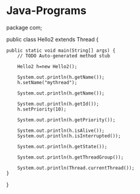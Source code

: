 # Java-Programs

package com;

public class Hello2 extends Thread {

	public static void main(String[] args) {
		// TODO Auto-generated method stub

		Hello2 h=new Hello2();
	
		System.out.println(h.getName());
		h.setName("mythread");
		
		System.out.println(h.getName());
		
		System.out.println(h.getId());
		h.setPriority(10);
		
		System.out.println(h.getPriority());
		
		System.out.println(h.isAlive());
		System.out.println(h.isInterrupted());
		
		System.out.println(h.getState());
		
		System.out.println(h.getThreadGroup());
		
		System.out.println(Thread.currentThread());
	}

}
